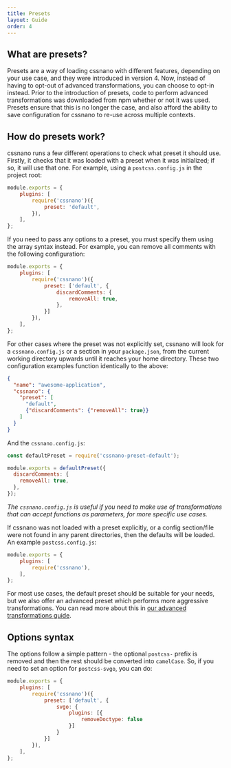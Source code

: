```yaml
---
title: Presets
layout: Guide
order: 4
---
```



## What are presets?

Presets are a way of loading cssnano with different features, depending on
your use case, and they were introduced in version 4. Now, instead of having
to opt-out of advanced transformations, you can choose to opt-in instead. Prior
to the introduction of presets, code to perform advanced transformations was
downloaded from npm whether or not it was used. Presets ensure that this is no
longer the case, and also afford the ability to save configuration for cssnano
to re-use across multiple contexts.


## How do presets work?

cssnano runs a few different operations to check what preset it should use.
Firstly, it checks that it was loaded with a preset when it was initialized;
if so, it will use that one. For example, using a `postcss.config.js` in the
project root:

```js
module.exports = {
    plugins: [
        require('cssnano')({
            preset: 'default',
        }),
    ],
};
```

If you need to pass any options to a preset, you must specify them using the
array syntax instead. For example, you can remove all comments with the
following configuration:

```js
module.exports = {
    plugins: [
        require('cssnano')({
            preset: ['default', {
                discardComments: {
                    removeAll: true,
                },
            }]
        }),
    ],
};
```

For other cases where the preset was not explicitly set, cssnano will look
for a `cssnano.config.js` or a section in your `package.json`, from the current
working directory upwards until it reaches your home directory. These two
configuration examples function identically to the above:

```json
{
  "name": "awesome-application",
  "cssnano": {
    "preset": [
      "default",
      {"discardComments": {"removeAll": true}}
    ]
  }
}
```

And the `cssnano.config.js`:

```js
const defaultPreset = require('cssnano-preset-default');

module.exports = defaultPreset({
  discardComments: {
    removeAll: true,
  },
});
```

_The `cssnano.config.js` is useful if you need to make use of transformations
that can accept functions as parameters, for more specific use cases._

If cssnano was not loaded with a preset explicitly, or a config section/file
were not found in any parent directories, then the defaults will be loaded.
An example `postcss.config.js`:

```js
module.exports = {
    plugins: [
        require('cssnano'),
    ],
};
```

For most use cases, the default preset should be suitable for your needs, but
we also offer an advanced preset which performs more aggressive transformations.
You can read more about this in
[our advanced transformations guide][guideadvancedtransforms].

## Options syntax

The options follow a simple pattern - the optional `postcss-` prefix is removed
and then the rest should be converted into `camelCase`. So, if you need to set
an option for `postcss-svgo`, you can do:

```js
module.exports = {
    plugins: [
        require('cssnano')({
            preset: ['default', {
                svgo: {
                    plugins: [{
                        removeDoctype: false
                    }]
                }
            }]
        }),
    ],
};
```

[guideadvancedtransforms]: /guides/advanced-transforms
